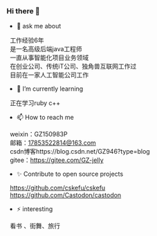 ### Hi there 👋

- 💬 ask me about
  
 &nbsp;&nbsp;工作经验6年</br>
 &nbsp;&nbsp;是一名高级后端java工程师</br>
 &nbsp;&nbsp;一直从事智能化项目业务领域</br>
 &nbsp;&nbsp;在创业公司、传统iT公司、独角兽互联网工作过</br>
 &nbsp;&nbsp;目前在一家人工智能公司工作</br>
 
- 🌱 I’m currently learning
  
 &nbsp;&nbsp;正在学习ruby c++</br>

- 📫 How to reach me
  
 &nbsp;&nbsp;weixin：GZ150983P</br>
 &nbsp;&nbsp;邮箱：17853522814@163.com</br>
 &nbsp;&nbsp;csdn博客https://blog.csdn.net/GZ946?type=blog</br>
 &nbsp;&nbsp;gitee：https://gitee.com/GZ-jelly</br>

- ✨ Contribute to open source projects
  
 &nbsp;&nbsp;https://github.com/cskefu/cskefu</br>
 &nbsp;&nbsp;https://github.com/Castodon/castodon</br>
   
- ⚡ interesting
  
 &nbsp;&nbsp;看书 、街舞、旅行 

